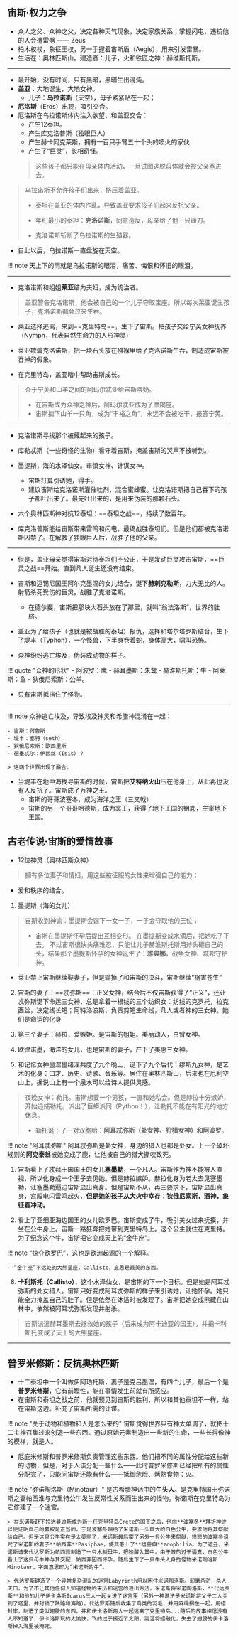 ## 宙斯·权力之争


- 众人之父、众神之父，决定各种天气现象，决定家族关系；掌握闪电，违抗他的人会遭雷劈 —— Zeus
- 柏木权杖，象征王权，另一手握着宙斯盾（Aegis），用来引发雷暴。
- 生活在：奥林匹斯山。建造者：儿子，火和铁匠之神：赫淮斯托斯。


-------

- 最开始，没有时间，只有黑暗，黑暗生出混沌。
- **盖亚**：大地诞生，大地女神。
    - 儿子：**乌拉诺斯**（天空），母子紧紧贴在一起；
- **厄洛斯**（Eros）出现，吸引交合。
- 厄洛斯在乌拉诺斯体内注入欲望，和盖亚交合：
    - 产生12泰坦。
    - 产生库克洛普斯（独眼巨人）
    - 产生赫卡同克莱斯，拥有一百只手臂五十个头的喷火的家伙
    - 产生了“巨灵”，长相奇怪。 
    > 这些孩子都只能在母亲体内活动，一旦试图逃脱母体就会被父亲塞进去。
> 乌拉诺斯不允许孩子们出来，挤压着盖亚。
>
> - 泰坦在盖亚的体内作乱，导致盖亚要求孩子们起来反抗父亲。
> 
> - 年纪最小的泰坦：**克洛诺斯**，同意造反，母亲给了他一只镰刀。
> 
> - 克洛诺斯斩断了乌拉诺斯的生殖器。

- 自此以后，乌拉诺斯一直盘旋在天空。

!!! note
    天上下的雨就是乌拉诺斯的眼泪，痛苦、悔恨和怀旧的眼泪。


-------------

- 克洛诺斯和姐姐**莱亚**结为夫妇，成为统治者。
> 盖亚警告克洛诺斯，他会被自己的一个儿子夺取宝座。所以每次莱亚诞生孩子，克洛诺斯都会过来生吞。

- 莱亚选择逃离，来到==克里特岛==，生下了宙斯。把孩子交给宁芙女神抚养（Nymph，代表自然生命力的人形神灵）
- 莱亚欺骗克洛诺斯，把一块石头放在襁褓里给了克洛诺斯生吞，制造成宙斯被吞掉的假象。

- 在克里特岛，盖亚暗中帮助宙斯成长。
> 介于宁芙和山羊之间的阿玛尔忒亚给宙斯喂奶。
> 
> - 在宙斯成为众神之神后，阿玛尔忒亚成为了摩羯座。
> - 宙斯摘下山羊一只角，成为“丰裕之角”，永远不会被吃干，报答宁芙。

----------------


- 克洛诺斯寻找那个被藏起来的孩子。
- 库勒忒斯（一些奇怪的生物）看守着宙斯，掩盖宙斯的哭声不被听到。
- 墨提斯，海的水泽仙女。审慎女神、计谋女神。
    - 宙斯打算引诱她，得手。
    - 建议宙斯给克洛诺斯灌催吐剂，混合蜜蜂蜜。让克洛诺斯把自己吞下的孩子都吐出来了。最先吐出来的，是用来伪装的那颗石头。
- 六个奥林匹斯神对抗12泰坦：==泰坦之战==，持续了数百年。
  
- 库克洛普斯能给宙斯带来雷鸣和闪电，最终战胜泰坦们。但是他们都被克洛诺斯囚禁了。在解救了独眼巨人后，战胜了他的父亲。

------------


- 但是，盖亚母亲觉得宙斯对待泰坦们不公正，于是发动巨灵攻击宙斯，==巨灵之战==开始。直到凡人诞生还没有结束。
- 宙斯和迈锡尼国王阿尔克墨涅的女儿结合，诞下**赫剌克勒斯**，力大无比的人。射箭杀死受伤的巨灵。战胜了克洛诺斯。
    - 在德尔斐，宙斯把那块大石头放在了那里，就叫“翁法洛斯”，世界的肚脐。


- 盖亚为了给孩子（也就是被战胜的泰坦）报仇，选择和塔尔塔罗斯结合，生下了堤丰（Typhon），一个怪兽，下半身卷着蛇，身体高大，啸叫恐怖。
- 众神纷纷逃亡埃及，伪装成动物的样子。
  
!!! quote "众神的形状"
    - 阿波罗：鹰
    - 赫耳墨斯：朱鹭
    - 赫淮斯托斯：牛
    - 阿莱斯：鱼
    - 狄俄尼索斯：公羊。

- 只有宙斯抵挡住了怪物。


------

!!! note 
    众神逃亡埃及，导致埃及神灵和希腊神混淆在一起：

    - 宙斯：荷鲁斯
    - 堤丰：塞特（seth）
    - 狄俄尼索斯：欧西里斯
    - 德墨忒尔：伊西丝（Isis）？

    > 这两个世界出现了融合。 

- 当堤丰在地中海找寻宙斯的时候，宙斯把**艾特纳火山**压在他身上，从此再也没有人反抗了。宙斯成了万神之王。
    - 宙斯的哥哥波塞冬，成为海洋之王（三叉戟）
    - 宙斯的另一个哥哥哈德斯，成为冥王，获得了地下王国的钥匙，主宰地下王国。



## 古老传说·宙斯的爱情故事

- 12位神灵（奥林匹斯众神）
> 拥有多位妻子和情妇，用这些被征服的女性来增强自己的能力；

- 爱和秩序的结合。

1. 墨提斯（海的女儿）
> 宙斯收到神谕：墨提斯会诞下一女一子，一子会夺取他的王位；
> - 宙斯在墨提斯怀孕后提出互相变形。 在墨提斯变成水滴后，把她吃了下去。 不过宙斯很快头痛难忍，只能让儿子赫淮斯托斯用斧头砸自己的头，结果那个墨提斯怀孕的女神诞生了：**雅典娜**，战争女神、城邦守护神。

- 莱亚禁止宙斯继续娶妻子，但是输掉了和宙斯的决斗，宙斯继续“祸害苍生”

2. 宙斯的妻子：==忒弥斯==：正义女神，结合后不仅宙斯获得了“正义”，还让忒弥斯诞下命运三女神，总是拿着一根线的三个纺织女：纺线的克罗托，拉克西丝，决定线长短；阿特洛波斯，负责剪短生命线，凡人或者神的三女神。她们是命运的化身


3. 第三个妻子：赫拉，爱嫉妒。是宙斯的姐姐。美丽动人，白臂女神。

4. 欧律诺墨，海洋的女儿，也是宙斯的妻子，产下了美惠三女神。

5. 和记忆女神墨涅墨绪涅共度了九个晚上，诞下了九个后代：缪斯九女神，是艺术的化身：口才、历史、诗歌、音乐等。居住在奥林匹斯山，后来也在厄利空山上，据说山上有一个泉水可以给诗人提供灵感。
> 夜晚女神：勒托。宙斯想要一个男孩，一直和她私会。但是赫拉十分嫉妒，开始追捕勒托。派出了巨蟒派同（Python！），让勒托不能在有阳光的地方休息。
> - 勒托诞下了一对双胞胎：**阿耳忒弥斯（处女神、狩猎女神）和阿波罗**。

!!! note "阿耳忒弥斯"
    阿耳忒弥斯是处女神，身边的猎人也都是处女。上一个破坏规则的**阿克泰翁**被她变成了鹿，让他被自己的猎犬撕咬致死。



1. 宙斯看上了忒拜王国国王的女儿**塞墨勒**，一个凡人。宙斯作为神不能被人直视，所以化身成一个王子去见她。但是赫拉嫉妒。赫拉化身为老太去见塞墨勒，让塞墨勒逼迫宙斯显出真身。但是宙斯不从，再三要求下，宙斯显出真身，宫殿电闪雷鸣起火，**但是她的孩子从大火中幸存：狄俄尼索斯，酒神，象征着冲动。**


7. 看上了亚细亚海边国王的女儿欧罗巴。宙斯变成了牛，吸引美女过来抚摸，并坐在公牛身上。宙斯一路狂奔把她带到克里特岛上。这个公主就住在克里特。为了纪念这个牛，宙斯把它变成天上的“金牛座”。

!!! note
    “掠夺欧罗巴”，这也是欧洲起源的一个解释。

    - “金牛座”不远处的大熊星座，Callisto，意思是最美的东西。

8. **卡利斯托（Callisto）**，这个水泽仙女，是宙斯的下一个目标。但是她是阿耳忒弥斯的处女猎人。宙斯只好变成阿耳忒弥斯的样子来引诱她，让她怀孕。她只能全力掩盖自己的肚子。但是依然在沐浴时被发现了。宙斯把她变成熊藏在山林中，依然被阿耳忒弥斯发现并射杀。

> 宙斯派遣赫耳墨斯去拯救她的孩子（后来成为阿卡迪亚的国王），并把卡利斯托变成了天上的大熊星座。

----------



## 普罗米修斯：反抗奥林匹斯


- 十二泰坦中一个叫做伊阿珀托斯，妻子是克吕墨涅，有四个儿子，最后一个是**普罗米修斯**，它有前瞻性，能在事情发生前就有所感应。
- 在宙斯和泰坦之战之前，他就预见到宙斯的胜利，所以和其他泰坦不一样，站在宙斯这边。补充了宙斯所需的计谋。


!!! note "关于动物和植物和人是怎么来的"
    宙斯觉得世界只有神太单调了，就把十二主神召集过来创造一些东西。通过原始元素制造出一些新的生命，一些长得像神的模样，就是人。

- 厄庇米修斯和普罗米修斯负责管理这些东西。他们把不同的属性分配给这些新的动物，但是，对于人该分配一些什么——此时普罗米修斯已经把所有的属性分配完了，只能问宙斯还能有什么——抵御危险、烤熟食物：火。


!!! note "弥诺陶洛斯（Minotaur）"
    是古希腊神话中的**牛头人**。是克里特国王弥诺斯之妻帕西淮与克里特公牛发生反常性关系而生出来的怪物。弥诺斯在克里特岛为它修建了一个迷宫。


    > 在米诺斯赶下拉达曼迪斯成为新一任克里特岛Crete的国王之后，他向**波塞冬**拜祈神迹以便证明自己的篡权是正当的，于是波塞冬赐给了米诺斯一头巨大的白色公牛，要求他将其祭献给自己。但是这只公牛实在是太美丽了，米诺斯最后宰了另外一只公牛来祭献，愤怒的波塞冬诅咒了米诺斯的妻子**帕西菲**Pasiphae，使其患上了**嗜兽癖**zoophilia。为了遮丑，米诺斯请来代达罗斯为帕西菲制造了一只木制母牛，把她藏入其中。由于做的过于逼真，白色公牛看上了这只母牛并与其交配，帕西菲因而怀孕，随后生下了一只牛头人身的怪物米诺陶洛斯Minotaur，字面意思即为“米诺斯的牛”。
    
    > 代达罗斯建造了一个异常复杂混乱的迷宫Labyrinth用以困住米诺陶洛斯。卸磨杀驴，杀人灭口，为了不让其他任何人知道怪物的来历和迷宫的进出方法，米诺斯将米诺陶洛斯，**代达罗斯**和他的儿子伊卡洛斯Icarus三人一起关进了迷宫里（另外一种说法是米诺斯将父子二人关到了塔里，并封锁了陆路和海路）。代达罗斯随后收集了鸟类的羽毛，并用麻绳捆在一起，用蜡封牢，制造了类似翅膀的东西，并和伊卡洛斯两人一起逃离了克里特岛...随后的故事相信没有人不知道了，伊卡洛斯玩的太愉快，飞的过于接近了太阳，高温将蜡融化，失去了翅膀的伊卡洛斯掉入海里被淹死。
